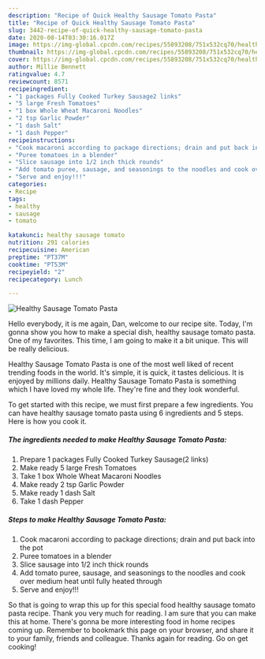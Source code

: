 ```yaml
---
description: "Recipe of Quick Healthy Sausage Tomato Pasta"
title: "Recipe of Quick Healthy Sausage Tomato Pasta"
slug: 3442-recipe-of-quick-healthy-sausage-tomato-pasta
date: 2020-08-14T03:30:16.017Z
image: https://img-global.cpcdn.com/recipes/55893208/751x532cq70/healthy-sausage-tomato-pasta-recipe-main-photo.jpg
thumbnail: https://img-global.cpcdn.com/recipes/55893208/751x532cq70/healthy-sausage-tomato-pasta-recipe-main-photo.jpg
cover: https://img-global.cpcdn.com/recipes/55893208/751x532cq70/healthy-sausage-tomato-pasta-recipe-main-photo.jpg
author: Millie Bennett
ratingvalue: 4.7
reviewcount: 8571
recipeingredient:
- "1 packages Fully Cooked Turkey Sausage2 links"
- "5 large Fresh Tomatoes"
- "1 box Whole Wheat Macaroni Noodles"
- "2 tsp Garlic Powder"
- "1 dash Salt"
- "1 dash Pepper"
recipeinstructions:
- "Cook macaroni according to package directions; drain and put back into the pot"
- "Puree tomatoes in a blender"
- "Slice sausage into 1/2 inch thick rounds"
- "Add tomato puree, sausage, and seasonings to the noodles and cook over medium heat until fully heated through"
- "Serve and enjoy!!!"
categories:
- Recipe
tags:
- healthy
- sausage
- tomato

katakunci: healthy sausage tomato 
nutrition: 291 calories
recipecuisine: American
preptime: "PT37M"
cooktime: "PT53M"
recipeyield: "2"
recipecategory: Lunch

---
```



![Healthy Sausage Tomato Pasta](https://img-global.cpcdn.com/recipes/55893208/751x532cq70/healthy-sausage-tomato-pasta-recipe-main-photo.jpg)

Hello everybody, it is me again, Dan, welcome to our recipe site. Today, I'm gonna show you how to make a special dish, healthy sausage tomato pasta. One of my favorites. This time, I am going to make it a bit unique. This will be really delicious.



Healthy Sausage Tomato Pasta is one of the most well liked of recent trending foods in the world. It's simple, it is quick, it tastes delicious. It is enjoyed by millions daily. Healthy Sausage Tomato Pasta is something which I have loved my whole life. They're fine and they look wonderful.


To get started with this recipe, we must first prepare a few ingredients. You can have healthy sausage tomato pasta using 6 ingredients and 5 steps. Here is how you cook it.

<!--inarticleads1-->

##### The ingredients needed to make Healthy Sausage Tomato Pasta:

1. Prepare 1 packages Fully Cooked Turkey Sausage(2 links)
1. Make ready 5 large Fresh Tomatoes
1. Take 1 box Whole Wheat Macaroni Noodles
1. Make ready 2 tsp Garlic Powder
1. Make ready 1 dash Salt
1. Take 1 dash Pepper




<!--inarticleads2-->

##### Steps to make Healthy Sausage Tomato Pasta:

1. Cook macaroni according to package directions; drain and put back into the pot
1. Puree tomatoes in a blender
1. Slice sausage into 1/2 inch thick rounds
1. Add tomato puree, sausage, and seasonings to the noodles and cook over medium heat until fully heated through
1. Serve and enjoy!!!




So that is going to wrap this up for this special food healthy sausage tomato pasta recipe. Thank you very much for reading. I am sure that you can make this at home. There's gonna be more interesting food in home recipes coming up. Remember to bookmark this page on your browser, and share it to your family, friends and colleague. Thanks again for reading. Go on get cooking!
